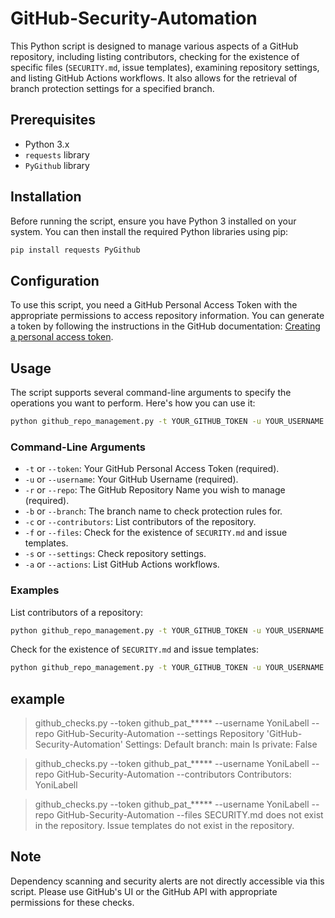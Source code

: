 # GitHub-Security-Automation


This Python script is designed to manage various aspects of a GitHub repository, including listing contributors, checking for the existence of specific files (`SECURITY.md`, issue templates), examining repository settings, and listing GitHub Actions workflows. It also allows for the retrieval of branch protection settings for a specified branch.

## Prerequisites

- Python 3.x
- `requests` library
- `PyGithub` library

## Installation

Before running the script, ensure you have Python 3 installed on your system. You can then install the required Python libraries using pip:

```bash
pip install requests PyGithub
```

## Configuration

To use this script, you need a GitHub Personal Access Token with the appropriate permissions to access repository information. You can generate a token by following the instructions in the GitHub documentation: [Creating a personal access token](https://docs.github.com/en/github/authenticating-to-github/creating-a-personal-access-token).

## Usage

The script supports several command-line arguments to specify the operations you want to perform. Here's how you can use it:

```bash
python github_repo_management.py -t YOUR_GITHUB_TOKEN -u YOUR_USERNAME -r REPOSITORY_NAME [OPTIONS]
```

### Command-Line Arguments

- `-t` or `--token`: Your GitHub Personal Access Token (required).
- `-u` or `--username`: Your GitHub Username (required).
- `-r` or `--repo`: The GitHub Repository Name you wish to manage (required).
- `-b` or `--branch`: The branch name to check protection rules for.
- `-c` or `--contributors`: List contributors of the repository.
- `-f` or `--files`: Check for the existence of `SECURITY.md` and issue templates.
- `-s` or `--settings`: Check repository settings.
- `-a` or `--actions`: List GitHub Actions workflows.

### Examples

List contributors of a repository:

```bash
python github_repo_management.py -t YOUR_GITHUB_TOKEN -u YOUR_USERNAME -r REPOSITORY_NAME -c
```

Check for the existence of `SECURITY.md` and issue templates:

```bash
python github_repo_management.py -t YOUR_GITHUB_TOKEN -u YOUR_USERNAME -r REPOSITORY_NAME -f
```
## example
>github_checks.py --token github_pat_***** --username YoniLabell --repo GitHub-Security-Automation --settings
Repository 'GitHub-Security-Automation' Settings:
Default branch: main
Is private: False



>github_checks.py --token github_pat_***** --username YoniLabell --repo GitHub-Security-Automation --contributors
Contributors:
YoniLabell


>github_checks.py --token github_pat_***** --username YoniLabell --repo GitHub-Security-Automation --files
SECURITY.md does not exist in the repository.
Issue templates do not exist in the repository.


## Note

Dependency scanning and security alerts are not directly accessible via this script. Please use GitHub's UI or the GitHub API with appropriate permissions for these checks.
